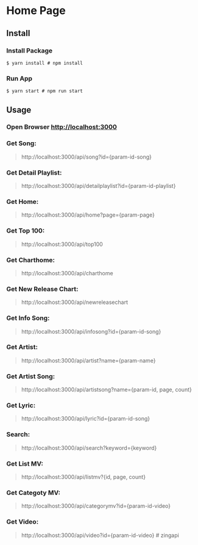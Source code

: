 # Home Page

## Install
### Install Package
```
$ yarn install # npm install
```

### Run App
```
$ yarn start # npm run start
```

## Usage

### Open Browser [http://localhost:3000](http://localhost:3000)

### Get Song:
> http://localhost:3000/api/song?id={param-id-song}

### Get Detail Playlist:
> http://localhost:3000/api/detailplaylist?id={param-id-playlist}

### Get Home:
> http://localhost:3000/api/home?page={param-page}

### Get Top 100:
> http://localhost:3000/api/top100

### Get Charthome:
> http://localhost:3000/api/charthome

### Get New Release Chart:
> http://localhost:3000/api/newreleasechart

### Get Info Song:
> http://localhost:3000/api/infosong?id={param-id-song}

### Get Artist:
> http://localhost:3000/api/artist?name={param-name}

### Get Artist Song:
> http://localhost:3000/api/artistsong?name={param-id, page, count}

### Get Lyric:
> http://localhost:3000/api/lyric?id={param-id-song}

### Search:
> http://localhost:3000/api/search?keyword={keyword}

### Get List MV:
> http://localhost:3000/api/listmv?{id, page, count}

### Get Categoty MV:
> http://localhost:3000/api/categorymv?id={param-id-video}

### Get Video:
> http://localhost:3000/api/video?id={param-id-video}
#   z i n g a p i  
 